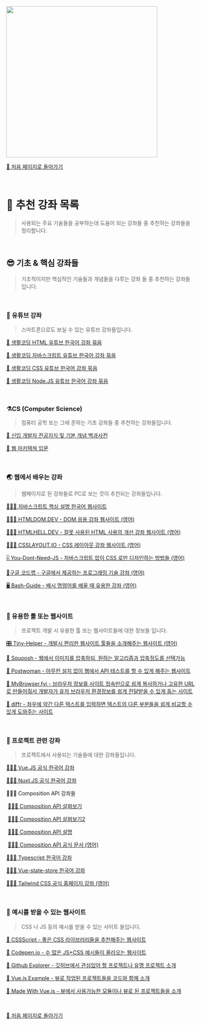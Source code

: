 <img src="https://i.imgur.com/R2wksCG.png" width="400"/>

<br/>

[🧲 처음 페이지로 돌아가기](https://github.com/AhaOfficial/nuxt-template)

<br/>

# 📔 추천 강좌 목록

> 사용되는 주요 기술들을 공부하는데 도움이 되는 강좌들 중 추천하는 강좌들을 정리합니다.

<br/>

## 😎 기초 & 핵심 강좌들

> 기초적이지만 핵심적인 기술들과 개념들을 다루는 강좌 들 중 추천하는 강좌들 입니다.

<br/>

### 💺 유튜브 강좌

> 스마트폰으로도 보실 수 있는 유튜브 강좌들입니다.

[📲 생활코딩 HTML 유튜브 한국어 강좌 묶음](https://www.youtube.com/watch?v=tZooW6PritE&list=PLuHgQVnccGMDZP7FJ_ZsUrdCGH68ppvPb)

[📲 생활코딩 자바스크립트 유튜브 한국어 강좌 묶음](https://www.youtube.com/watch?v=dPRtcRwKo-Y&list=PLuHgQVnccGMBB348PWRN0fREzYcYgFybf)

[📲 생활코딩 CSS 유튜브 한국어 강좌 묶음](https://www.youtube.com/watch?v=Ok0bBJPtgJI&list=PLuHgQVnccGMAnWgUYiAW2cTzSBywFO75B)

[📲 생활코딩 Node.JS 유튜브 한국어 강좌 묶음](https://www.youtube.com/watch?v=3RS_A87IAPA&list=PLuHgQVnccGMA9QQX5wqj6ThK7t2tsGxjm)

<br/>

### ⚗️CS (Computer Science)

>컴퓨터 공학 또는 그에 준하는 기초 강좌들 중 추천하는 강좌들입니다.

[📝 신입 개발자 전공지식 및 기본 개념 백과사전](https://github.com/gyoogle/tech-interview-for-developer)

[🔮 웹 아키텍쳐 입문](https://blog.rhostem.com/posts/2018-07-22-web-architecture-101)

<br/>

### 🌏 웹에서 배우는 강좌

> 웹페이지로 된 강좌들로 PC로 보는 것이 추천되는 강좌들입니다.

[👩🏻‍💻 자바스크립트 핵심 설명 한국어 웹사이트](https://ko.javascript.info/)

[👩🏻‍💻 HTMLDOM.DEV - DOM 응용 강좌 웹사이트 (영어)](https://htmldom.dev/)

[👩🏻‍💻 HTMLHELL.DEV - 잘못 사용된 HTML 사용의 개선 강좌 웹사이트 (영어)](https://www.htmhell.dev/)

[👩🏻‍💻 CSSLAYOUT.IO - CSS 레이아웃 강좌 웹사이트 (영어)](https://csslayout.io/)

[🎚 You-Dont-Need-JS - 자바스크립트 없이 CSS 로만 디자인하는 방법들 (영어)](https://github.com/you-dont-need/You-Dont-Need-JavaScript)

[🔬구글 코드랩 - 구글에서 제공하는 프로그래밍 기술 강좌 (영어)](https://google.dev/codelabs)

[🖥 Bash-Guide - 배시 명령어를 배울 때 유용한 강좌 (영어)](https://github.com/Idnan/bash-guide)

<br/>

### 🔮 유용한 툴 또는 웹사이트

> 프로젝트 개발 시 유용한 툴 또는 웹사이트들에 대한 정보들 입니다.

[🎛 Tiny-Helper - 개발시 편리한 웹사이트 툴들을 소개해주는 웹사이트 (영어)](https://tiny-helpers.dev/)

[🔮 Squoosh - 웹에서 이미지를 압축하되, 원하는 알고리즘과 압축정도를 선택가능](https://squoosh.app/)

[🔮 Postwoman - 아무런 설치 없이 웹에서 API 테스트를 할 수 있게 해주는 웹사이트](https://postwoman.io/ko) 

[🔮 MyBrowser.fyi - 브라우저 정보를 사이트 접속만으로 쉽게 복사하거나 고유한 URL 로 만들어줘서 개발자가 유저 브라우저 환경정보를 쉽게 전달받을 수 있게 돕는 사이트](https://mybrowser.fyi/)

[🔮 diffr - 좌우에 약간 다른 텍스트를 입력하면 텍스트의 다른 부분들을 쉽게 비교할 수 있게 도와주는 사이트](https://loilo.github.io/diffr/)

<br/>

###  🚀 프로젝트 관련 강좌

> 프로젝트에서 사용되는 기술들에 대한 강좌들입니다.

[👩🏻‍💻 Vue.JS 공식 한국어 강좌](https://kr.vuejs.org/v2/guide/syntax.html)

[👩🏻‍💻 Nuxt.JS 공식 한국어 강좌](https://ko.nuxtjs.org/guide)

👩🏻‍💻 Composition API 강좌들

​	[👩🏻‍💻 Composition API 살펴보기](https://geundung.dev/102)

​	[👩🏻‍💻 Composition API 살펴보기2](https://blog.woolta.com/categories/10/posts/202)

​	[👩🏻‍💻 Composition API 설명](https://velog.io/@kyusung/Vue.js-3-Composition-API)

​	[👩🏻‍💻 Composition API 공식 문서 (영어)](https://composition-api.vuejs.org/)

[👩🏻‍💻 Typescript 한국어 강좌](https://typescript-kr.github.io/pages/basic-types.html)

[👩🏻‍💻 Vue-state-store 한국어 강좌](https://github.com/AhaOfficial/vue-state-store/blob/master/docs/README.KR.md)

[👩🏻‍💻 Tailwind CSS 공식 홈페이지 강좌 (영어)](https://tailwindcss.com/docs/utility-first)

<br/>

### 🥳 예시를 받을 수 있는 웹사이트

> CSS 나 JS 등의 예시를 받을 수 있는 사이트 들입니다.

[🥳 CSSScript - 좋은 CSS 라이브러리들을 추천해주는 웹사이트](https://www.cssscript.com/)

[🥳 Codepen.io - 수 많은 JS+CSS 예시들이 올라오는 웹사이트](https://codepen.io/picks/pens/)

[🥳 Github Explorer - 깃허브에서 관심있어 할 프로젝트나 유명 프로젝트 소개](https://github.com/explore)

[🥳 Vue.js Example - 뷰로 작업된 프로젝트들을 코드와 함께 소개](https://vuejsexamples.com/)

[🥳 Made With Vue.js - 뷰에서 사용가능한 모듈이나 뷰로 된 프로젝트들을 소개](https://madewithvuejs.com)

<br/>

[🧲 처음 페이지로 돌아가기](https://github.com/AhaOfficial/nuxt-template)

<br/>